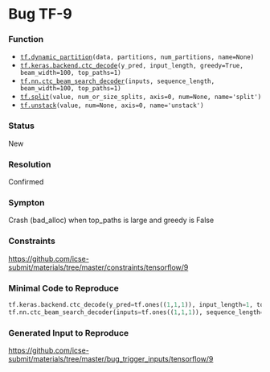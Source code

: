 # Bug TF-9
### Function
* [`tf.dynamic_partition`](https://www.tensorflow.org/versions/r2.1/api_docs/python/tf/dynamic_partition)`(data, partitions, num_partitions, name=None)`
* [`tf.keras.backend.ctc_decode`](https://www.tensorflow.org/versions/r2.1/api_docs/python/tf/keras/backend/ctc_decode)`(y_pred, input_length, greedy=True, beam_width=100, top_paths=1)`
* [`tf.nn.ctc_beam_search_decoder`](https://www.tensorflow.org/versions/r2.1/api_docs/python/tf/nn/ctc_beam_search_decoder)`(inputs, sequence_length, beam_width=100, top_paths=1)`
* [`tf.split`](https://www.tensorflow.org/versions/r2.1/api_docs/python/tf/split)`(value, num_or_size_splits, axis=0, num=None, name='split')`
* [`tf.unstack`](https://www.tensorflow.org/versions/r2.1/api_docs/python/tf/unstack)`(value, num=None, axis=0, name='unstack')`
### Status
New
### Resolution
Confirmed
### Sympton
Crash (bad_alloc)
when top_paths is large and greedy is False
### Constraints
https://github.com/icse-submit/materials/tree/master/constraints/tensorflow/9
### Minimal Code to Reproduce
~~~python
tf.keras.backend.ctc_decode(y_pred=tf.ones((1,1,1)), input_length=1, top_paths=1000000000, greedy=False)
tf.nn.ctc_beam_search_decoder(inputs=tf.ones((1,1,1)), sequence_length=[1], top_paths=1000000000000)
~~~
### Generated Input to Reproduce
https://github.com/icse-submit/materials/tree/master/bug_trigger_inputs/tensorflow/9
